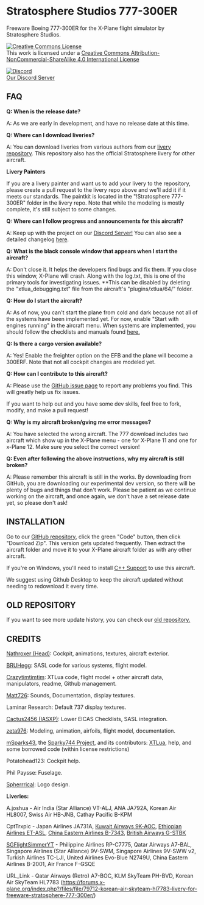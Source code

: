 # Stratosphere Studios 777-300ER
Freeware Boeing 777-300ER for the X-Plane flight simulator by Stratosphere Studios.

<a rel="license" href="http://creativecommons.org/licenses/by-nc-sa/4.0/"><img alt="Creative Commons License" style="border-width:0" src="https://i.creativecommons.org/l/by-nc-sa/4.0/88x31.png" /></a><br />This work is licensed under a <a rel="license" href="http://creativecommons.org/licenses/by-nc-sa/4.0/">Creative Commons Attribution-NonCommercial-ShareAlike 4.0 International License</a>

[![Discord](https://img.shields.io/discord/806746926854176789.svg?label=&logo=discord&logoColor=ffffff&color=7389D8&labelColor=6A7EC2)](https://discord.gg/eU2vWCtmFX)
<br> [Our Discord Server](https://discord.gg/eU2vWCtmFX)

## FAQ

**Q: When is the release date?**

A: As we are early in development, and have no release date at this time.

**Q: Where can I download liveries?**

A: You can download liveries from various authors from our [livery repository](https://github.com/Stratosphere-Studios/Stratosphere-Liveries). This repository also has the official Stratosphere livery for other aircraft.

**Livery Painters**

If you are a livery painter and want us to add your livery to the repository, please create a pull request to the livery repo above and we'll add it if it meets our standards. The paintkit is located in the "!Stratosphere 777-300ER" folder in the livery repo. Note that while the modeling is mostly complete, it's still subject to some changes.

**Q: Where can I follow progress and announcements for this aircraft?**

A: Keep up with the project on our [Discord Server!](https://discord.gg/s25sxgwMRt) You can also see a detailed changelog [here](https://github.com/Stratosphere-Studios/777/commits/main).

**Q: What is the black console window that appears when I start the aircraft?**

A: Don't close it. It helps the developers find bugs and fix them. If you close this window, X-Plane will crash. Along with the log.txt, this is one of the primary tools for investigating issues. **This can be disabled by deleting the "xtlua_debugging.txt" file from the aircraft's "plugins/xtlua/64/" folder.

**Q: How do I start the aircraft?**

A: As of now, you can't start the plane from cold and dark because not all of the systems have been implemented yet. For now, enable "Start with engines running" in the aircraft menu. When systems are implemented, you should follow the checklists and manuals found [here.](https://github.com/Stratosphere-Studios/777/tree/main/Documentation)

**Q: Is there a cargo version available?**

A: Yes! Enable the freighter option on the EFB and the plane will become a 300ERF. Note that not all cockpit changes are modeled yet.

**Q: How can I contribute to this aircraft?**

A: Please use the [GitHub issue page](https://github.com/Stratosphere-Studios/777/issues) to report any problems you find. This will greatly help us fix issues.

If you want to help out and you have some dev skills, feel free to fork, modify, and make a pull request!

**Q: Why is my aircraft broken/gving me error messages?**

A: You have selected the wrong aircraft. The 777 download includes two aircraft which show up in the X-Plane menu - one for X-Plane 11 and one for x-Plane 12. Make sure you select the correct version!

**Q: Even after following the above instructions, why my aircraft is still broken?**

A: Please remember this aircraft is still in the works. By downloading from GitHub, you are downloading our experimental dev version, so there will be plenty of bugs and things that don't work. Please be patient as we continue working on the aircraft, and once again, we don't have a set release date yet, so please don't ask!


## INSTALLATION
Go to our [GitHub repository](https://github.com/Stratosphere-Studios/777-300ER), click the green "Code" button, then click "Download Zip". This version gets updated frequently.
Then extract the aircraft folder and move it to your X-Plane aircraft folder as with any other aircraft.

If you're on Windows, you'll need to install [C++ Support](https://aka.ms/vs/16/release/vc_redist.x64.exe) to use this aircraft.

We suggest using Github Desktop to keep the aircraft updated without needing to redownload it every time.

## OLD REPOSITORY
If you want to see more update history, you can check our [old repository.](https://github.com/StratosphereStudios/777)

## CREDITS
[Nathroxer (Head)](https://github.com/nathroxer): Cockpit, animations, textures, aircraft exterior.

[BRUHegg](https://github.com/BRUHegg): SASL code for various systems, flight model.

[Crazytimtimtim](https://github.com/crazytimtimtim): XTLua code, flight model + other aircraft data, manipulators, readme, Github management.

[Matt726](https://github.com/Matt726-S): Sounds, Documentation, display textures.

Laminar Research: Default 737 display textures.

[Cactus2456 (IASXP)](https://github.com/IASXP): Lower EICAS Checklists, SASL integration.

[zeta976](https://github.com/zeta976): Modeling, animation, airfoils, flight model, documentation.

[mSparks43](https://github.com/msparks43/), the [Sparky744 Project](https://github.com/mSparks43/747-400), and its contributors: [XTLua](https://github.com/mSparks43/XTLua), help, and some borrowed code (within license restrictions)

Potatohead123: Cockpit help.

Phil Paysse: Fuselage.

[Spherrrical](https://github.com/Spherrrical/): Logo design.

**Liveries:**

A.joshua - Air India (Star Alliance) VT-ALJ, ANA JA792A, Korean Air HL8007, Swiss Air HB-JNB, Cathay Pacific B-KPM

CptTrxpic - Japan Airlines JA731A, [Kuwait Airways 9K-AOC](https://forums.x-plane.org/index.php?/files/file/80509-kuwait-airways-9k-aoc-stratosphere-b777-300er/), [Ethiopian Airlines ET-ASL](https://forums.x-plane.org/index.php?/files/file/80486-ethiopian-airlines-et-asl-stratosphere-b777-300er/), [China Eastern Airlines B-7343](https://forums.x-plane.org/index.php?/files/file/80495-china-eastern-airlines-b-7343-stratosphere-studios-b777-300er/), [British Airways G-STBK](https://forums.x-plane.org/index.php?/files/file/80530-british-airways-g-stbk-stratosphere-studios-b777-300er/)

[SGFlightSimmerYT](https://github.com/SGFlightSimmerYT) - Philippine Airlines RP-C7775, Qatar Airways A7-BAL, Singapore Airlines (Star Alliance) 9V-SWM, Singapore Airlines 9V-SWW v2, Turkish Airlines TC-LJI, United Airlines Evo-Blue N2749U, China Eastern Airlines B-2001, Air France F-GSQE

URL_Link - Qatar Airways (Retro) A7-BOC, KLM SkyTeam PH-BVD, Korean Air SkyTeam HL7783 (https://forums.x-plane.org/index.php?/files/file/79712-korean-air-skyteam-hl7783-livery-for-freeware-stratosphere-777-300er/)
